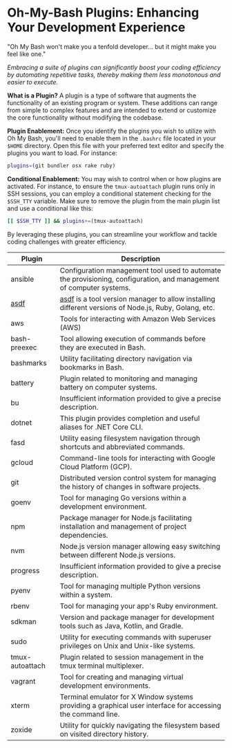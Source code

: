 # Oh-My-Bash Plugins: Enhancing Your Development Experience

"Oh My Bash won't make you a tenfold developer... but it might make you feel like one."

_Embracing a suite of plugins can significantly boost your coding efficiency by automating repetitive tasks, thereby making them less monotonous and easier to execute._

**What is a Plugin?**
A plugin is a type of software that augments the functionality of an existing program or system. These additions can range from simple to complex features and are intended to extend or customize the core functionality without modifying the codebase.

**Plugin Enablement:**
Once you identify the plugins you wish to utilize with Oh My Bash, you'll need to enable them in the `.bashrc` file located in your `$HOME` directory. Open this file with your preferred text editor and specify the plugins you want to load. For instance:

```bash
plugins=(git bundler osx rake ruby)
```

**Conditional Enablement:**
You may wish to control when or how plugins are activated. For instance, to ensure the `tmux-autoattach` plugin runs only in SSH sessions, you can employ a conditional statement checking for the `$SSH_TTY` variable. Make sure to remove the plugin from the main plugin list and use a conditional like this:

```bash
[[ $SSH_TTY ]] && plugins+=(tmux-autoattach)
```

By leveraging these plugins, you can streamline your workflow and tackle coding challenges with greater efficiency.

| Plugin          | Description                                                                                                         |
| --------------- | ------------------------------------------------------------------------------------------------------------------- |
| ansible         | Configuration management tool used to automate the provisioning, configuration, and management of computer systems. |
| [asdf](asdf)    | [asdf](https://asdf-vm.com) is a tool version manager to allow installing different versions of Node.js, Ruby, Golang, etc.
| aws             | Tools for interacting with Amazon Web Services (AWS)                                                                |
| bash-preexec    | Tool allowing execution of commands before they are executed in Bash.                                               |
| bashmarks       | Utility facilitating directory navigation via bookmarks in Bash.                                                    |
| battery         | Plugin related to monitoring and managing battery on computer systems.                                              |
| bu              | Insufficient information provided to give a precise description.                                                    |
| dotnet          | This plugin provides completion and useful aliases for .NET Core CLI.                                               |
| fasd            | Utility easing filesystem navigation through shortcuts and abbreviated commands.                                    |
| gcloud          | Command-line tools for interacting with Google Cloud Platform (GCP).                                                |
| git             | Distributed version control system for managing the history of changes in software projects.                        |
| goenv           | Tool for managing Go versions within a development environment.                                                     |
| npm             | Package manager for Node.js facilitating installation and management of project dependencies.                       |
| nvm             | Node.js version manager allowing easy switching between different Node.js versions.                                 |
| progress        | Insufficient information provided to give a precise description.                                                    |
| pyenv           | Tool for managing multiple Python versions within a system.                                                         |
| rbenv           | Tool for managing your app's Ruby environment.                                                                      |
| sdkman          | Version and package manager for development tools such as Java, Kotlin, and Gradle.                                 |
| sudo            | Utility for executing commands with superuser privileges on Unix and Unix-like systems.                             |
| tmux-autoattach | Plugin related to session management in the tmux terminal multiplexer.                                              |
| vagrant         | Tool for creating and managing virtual development environments.                                                    |
| xterm           | Terminal emulator for X Window systems providing a graphical user interface for accessing the command line.         |
| zoxide          | Utility for quickly navigating the filesystem based on visited directory history.                                   |
